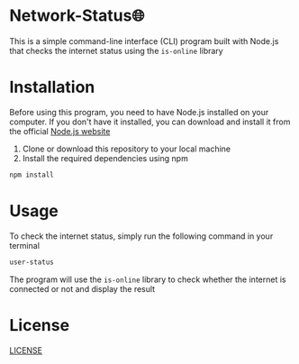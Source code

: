# Network-Status🌐

This is a simple command-line interface (CLI) program built with Node.js that checks the internet status using the `is-online` library
# Installation

Before using this program, you need to have Node.js installed on your computer. If you don't have it installed, you can download and install it from the official [Node.js website](https://nodejs.org/en)

1. Clone or download this repository to your local machine
2. Install the required dependencies using npm
```bash
npm install
```

# Usage

To check the internet status, simply run the following command in your terminal

```bash
user-status
```

The program will use the `is-online` library to check whether the internet is connected or not and display the result
# License
[LICENSE](LICENSE)